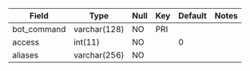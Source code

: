 **Field**|**Type**|**Null**|**Key**|**Default**|**Notes**
-----|-----|-----|-----|-----|-----
bot\_command|varchar(128)|NO|PRI| | 
access|int(11)|NO| |0| 
aliases|varchar(256)|NO| | | 